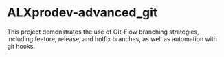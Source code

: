 # ALXprodev-advanced_git

This project demonstrates the use of Git-Flow branching strategies, including feature, release, and hotfix branches, as well as automation with git hooks.


